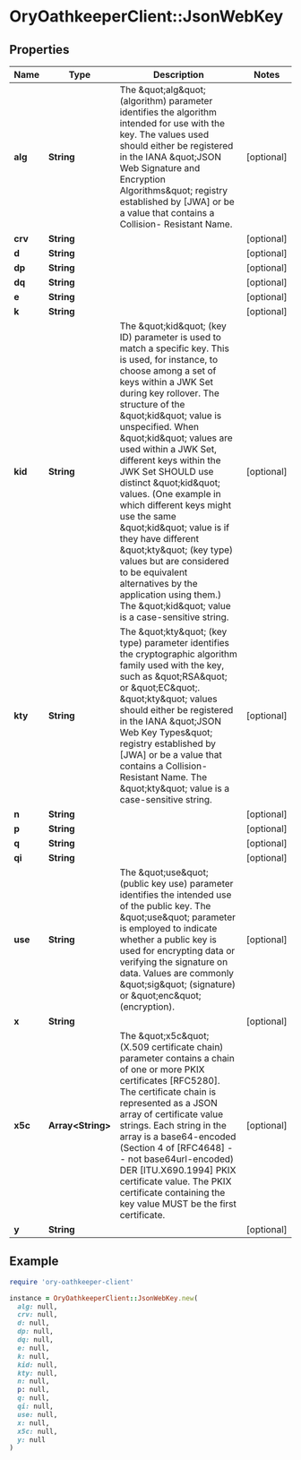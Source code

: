 # OryOathkeeperClient::JsonWebKey

## Properties

| Name | Type | Description | Notes |
| ---- | ---- | ----------- | ----- |
| **alg** | **String** | The \&quot;alg\&quot; (algorithm) parameter identifies the algorithm intended for use with the key.  The values used should either be registered in the IANA \&quot;JSON Web Signature and Encryption Algorithms\&quot; registry established by [JWA] or be a value that contains a Collision- Resistant Name. | [optional] |
| **crv** | **String** |  | [optional] |
| **d** | **String** |  | [optional] |
| **dp** | **String** |  | [optional] |
| **dq** | **String** |  | [optional] |
| **e** | **String** |  | [optional] |
| **k** | **String** |  | [optional] |
| **kid** | **String** | The \&quot;kid\&quot; (key ID) parameter is used to match a specific key.  This is used, for instance, to choose among a set of keys within a JWK Set during key rollover.  The structure of the \&quot;kid\&quot; value is unspecified.  When \&quot;kid\&quot; values are used within a JWK Set, different keys within the JWK Set SHOULD use distinct \&quot;kid\&quot; values.  (One example in which different keys might use the same \&quot;kid\&quot; value is if they have different \&quot;kty\&quot; (key type) values but are considered to be equivalent alternatives by the application using them.)  The \&quot;kid\&quot; value is a case-sensitive string. | [optional] |
| **kty** | **String** | The \&quot;kty\&quot; (key type) parameter identifies the cryptographic algorithm family used with the key, such as \&quot;RSA\&quot; or \&quot;EC\&quot;. \&quot;kty\&quot; values should either be registered in the IANA \&quot;JSON Web Key Types\&quot; registry established by [JWA] or be a value that contains a Collision- Resistant Name.  The \&quot;kty\&quot; value is a case-sensitive string. | [optional] |
| **n** | **String** |  | [optional] |
| **p** | **String** |  | [optional] |
| **q** | **String** |  | [optional] |
| **qi** | **String** |  | [optional] |
| **use** | **String** | The \&quot;use\&quot; (public key use) parameter identifies the intended use of the public key. The \&quot;use\&quot; parameter is employed to indicate whether a public key is used for encrypting data or verifying the signature on data. Values are commonly \&quot;sig\&quot; (signature) or \&quot;enc\&quot; (encryption). | [optional] |
| **x** | **String** |  | [optional] |
| **x5c** | **Array&lt;String&gt;** | The \&quot;x5c\&quot; (X.509 certificate chain) parameter contains a chain of one or more PKIX certificates [RFC5280].  The certificate chain is represented as a JSON array of certificate value strings.  Each string in the array is a base64-encoded (Section 4 of [RFC4648] -- not base64url-encoded) DER [ITU.X690.1994] PKIX certificate value. The PKIX certificate containing the key value MUST be the first certificate. | [optional] |
| **y** | **String** |  | [optional] |

## Example

```ruby
require 'ory-oathkeeper-client'

instance = OryOathkeeperClient::JsonWebKey.new(
  alg: null,
  crv: null,
  d: null,
  dp: null,
  dq: null,
  e: null,
  k: null,
  kid: null,
  kty: null,
  n: null,
  p: null,
  q: null,
  qi: null,
  use: null,
  x: null,
  x5c: null,
  y: null
)
```

